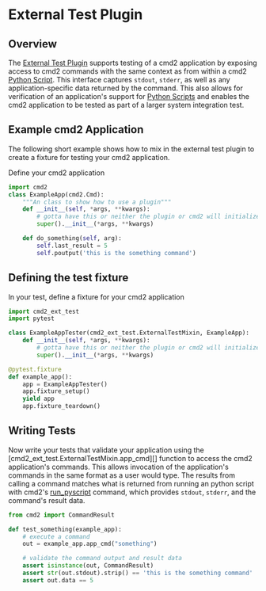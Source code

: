# External Test Plugin

## Overview

The [External Test Plugin](https://github.com/python-cmd2/cmd2/tree/master/plugins/ext_test) supports testing of a cmd2 application by exposing access to cmd2 commands with the same context as from within a cmd2 [Python Script](../features/scripting.md#python-scripts). This interface captures `stdout`, `stderr`, as well as any application-specific data returned by the command. This also allows for verification of an application's support for [Python Scripts](../features/scripting.md#python-scripts) and enables the cmd2 application to be tested as part of a larger system integration test.

## Example cmd2 Application

The following short example shows how to mix in the external test plugin to create a fixture for testing your cmd2 application.

Define your cmd2 application

```py
import cmd2
class ExampleApp(cmd2.Cmd):
    """An class to show how to use a plugin"""
    def __init__(self, *args, **kwargs):
        # gotta have this or neither the plugin or cmd2 will initialize
        super().__init__(*args, **kwargs)

    def do_something(self, arg):
        self.last_result = 5
        self.poutput('this is the something command')
```

## Defining the test fixture

In your test, define a fixture for your cmd2 application

```py
import cmd2_ext_test
import pytest

class ExampleAppTester(cmd2_ext_test.ExternalTestMixin, ExampleApp):
    def __init__(self, *args, **kwargs):
        # gotta have this or neither the plugin or cmd2 will initialize
        super().__init__(*args, **kwargs)

@pytest.fixture
def example_app():
    app = ExampleAppTester()
    app.fixture_setup()
    yield app
    app.fixture_teardown()
```

## Writing Tests

Now write your tests that validate your application using the [cmd2_ext_test.ExternalTestMixin.app_cmd][] function to access the cmd2 application's commands. This allows invocation of the application's commands in the same format as a user would type. The results from calling a command matches what is returned from running an python script with cmd2's [run_pyscript](../features/builtin_commands.md#run_pyscript) command, which provides `stdout`, `stderr`, and the command's result data.

```py
from cmd2 import CommandResult

def test_something(example_app):
    # execute a command
    out = example_app.app_cmd("something")

    # validate the command output and result data
    assert isinstance(out, CommandResult)
    assert str(out.stdout).strip() == 'this is the something command'
    assert out.data == 5
```
